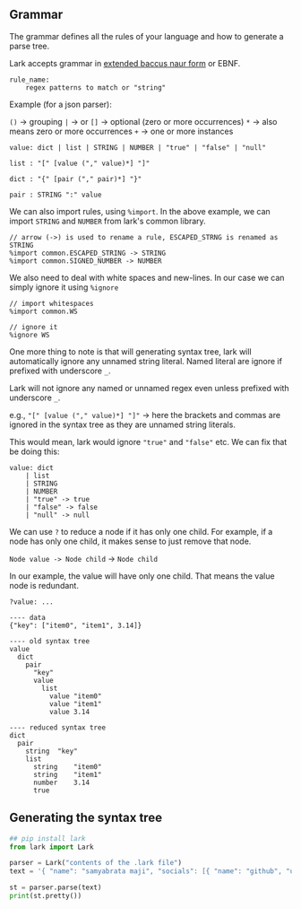 ## Grammar
The grammar defines all the rules of your language and how to generate a parse tree.

Lark accepts grammar in [extended baccus naur form](https://www.wikiwand.com/en/Extended_Backus%E2%80%93Naur_form) or EBNF.

```bnf
rule_name:
	regex patterns to match or "string"
```

Example (for a json parser):

`()` -> grouping
`|` -> or
`[]` -> optional (zero or more occurrences)
`*` -> also means zero or more occurrences
`+` -> one or more instances

```
value: dict | list | STRING | NUMBER | "true" | "false" | "null"

list : "[" [value ("," value)*] "]"

dict : "{" [pair ("," pair)*] "}"

pair : STRING ":" value
```

We can also import rules, using `%import`. In the above example, we can import `STRING` and `NUMBER` from lark's common library.

```
// arrow (->) is used to rename a rule, ESCAPED_STRNG is renamed as STRING
%import common.ESCAPED_STRING -> STRING
%import common.SIGNED_NUMBER -> NUMBER
```

We also need to deal with white spaces and new-lines. In our case we can simply ignore it using `%ignore`

```lark
// import whitespaces
%import common.WS

// ignore it
%ignore WS
```

One more thing to note is that will generating syntax tree, lark will automatically ignore any unnamed string literal. Named literal are ignore if prefixed with underscore `_`.

Lark will not ignore any named or unnamed regex even unless prefixed with underscore `_`.

e.g., `"[" [value ("," value)*] "]"` -> here the brackets and commas are ignored in the syntax tree as they are unnamed string literals.

This would mean, lark would ignore `"true"` and `"false"` etc. We can fix that be doing this:

```
value: dict
	| list
	| STRING
	| NUMBER 
	| "true" -> true
	| "false" -> false
	| "null" -> null
```

We can use `?` to reduce a node if it has only one child. For example, if a node has only one child, it makes sense to just remove that node.

`Node value -> Node child` -> `Node child`

In our example, the value will have only one child. That means the value node is redundant.

`?value: ...`

```text
---- data
{"key": ["item0", "item1", 3.14]}

---- old syntax tree
value
  dict
    pair
      "key"
      value
        list
          value	"item0"
          value	"item1"
          value	3.14
          
---- reduced syntax tree
dict
  pair
    string	"key"
    list
      string	"item0"
      string	"item1"
      number	3.14
      true
```

## Generating the syntax tree

```python
## pip install lark
from lark import Lark

parser = Lark("contents of the .lark file")
text = '{ "name": "samyabrata maji", "socials": [{ "name": "github", "username": "samyabrata-maji" }, {"name": "twitter", "username": "sammaji15"}] }'

st = parser.parse(text)
print(st.pretty())
```